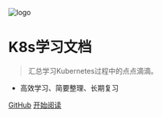 <!-- _coverpage.md -->

![logo](http://go.liuqh.icu/public/author.png)


# **K8s学习文档**

> 汇总学习Kubernetes过程中的点点滴滴。

- 高效学习、简要整理、长期复习


[GitHub](https://github.com/52lu)
[开始阅读](README.md)

<!-- 背景色 -->
<!-- ![color](#f0f0f0) -->
